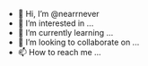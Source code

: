- 👋 Hi, I’m @nearrnever
- 👀 I’m interested in ...
- 🌱 I’m currently learning ...
- 💞️ I’m looking to collaborate on ...
- 📫 How to reach me ...

<!---
nearrnever/nearrnever is a ✨ special ✨ repository because its `README.md` (this file) appears on your GitHub profile.
You can click the Preview link to take a look at your changes.
--->
